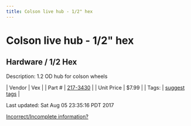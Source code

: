 ```yaml
---
title: Colson live hub - 1/2" hex
---
```


# Colson live hub - 1/2" hex
## Hardware / 1/2 Hex
Description: 	1.2 OD hub for colson wheels 

| Vendor | Vex | 
| Part # | [217-3430](http://www.vexrobotics.com/vexpro/motion/wheels-and-hubs/colsonhubs-g.html) | 
| Unit Price | $7.99 | 
| Tags: | [suggest tags](https://docs.google.com/forms/d/e/1FAIpQLSeWyY8v3RgOty-MyWmh9U0iivNYN_molChYyS-0U-o-kOAv_g/viewform) | 

Last updated: Sat Aug 05 23:35:16 PDT 2017

 [Incorrect/Incomplete information?](https://docs.google.com/forms/d/e/1FAIpQLSeWyY8v3RgOty-MyWmh9U0iivNYN_molChYyS-0U-o-kOAv_g/viewform)